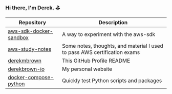 ### Hi there, I'm Derek. :golf:

| Repository                                                                      | Description                                                               |
| -                                                                               | -                                                                         |
| [aws-sdk-docker-sandbox](https://github.com/derekmbrown/aws-sdk-docker-sandbox) | A way to experiment with the aws-sdk                                      |
| [aws-study-notes](https://github.com/derekmbrown/aws-study-notes)               | Some notes, thoughts, and material I used to pass AWS certification exams |
| [derekmbrown](https://github.com/derekmbrown/derekmbrown)                       | This GitHub Profile README                                                |
| [derekbrown-io](https://github.com/derekmbrown/derekbrown-io)                   | My personal website                                                       |
| [docker-compose-python](https://github.com/derekmbrown/docker-compose-python)   | Quickly test Python scripts and packages                                  |
